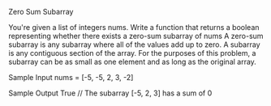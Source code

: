 Zero Sum Subarray 

You're given a list of integers nums. Write a function that returns a boolean representing whether there exists a zero-sum subarray of nums
A zero-sum subarray is any subarray where all of the values add up to zero. A subarray is any contiguous section of the array. For the purposes of this problem, a subarray can be as small as one element and as long as the original array.

Sample Input
nums = [-5, -5, 2, 3, -2]

Sample Output
True // The subarray [-5, 2, 3] has a sum of 0